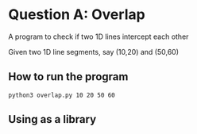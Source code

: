 # Question A: Overlap
A program to check if two 1D lines intercept each other

Given two 1D line segments, say (10,20) and (50,60)

## How to run the program



```
python3 overlap.py 10 20 50 60
```

## Using as a library
